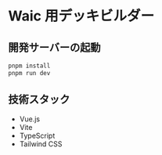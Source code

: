 # Waic 用デッキビルダー

## 開発サーバーの起動

```bash
pnpm install
pnpm run dev
```

## 技術スタック

- Vue.js
- Vite
- TypeScript
- Tailwind CSS
